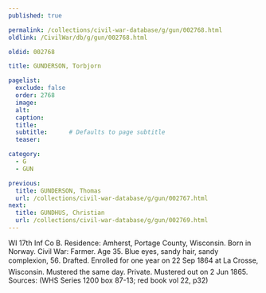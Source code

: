 ```yaml
---
published: true

permalink: /collections/civil-war-database/g/gun/002768.html
oldlink: /CivilWar/db/g/gun/002768.html

oldid: 002768

title: GUNDERSON, Torbjorn

pagelist:
  exclude: false
  order: 2768
  image: 
  alt:
  caption:
  title:
  subtitle:      # Defaults to page subtitle
  teaser:

category: 
  - G 
  - GUN

previous:
  title: GUNDERSON, Thomas
  url: /collections/civil-war-database/g/gun/002767.html  
next:
  title: GUNDHUS, Christian
  url: /collections/civil-war-database/g/gun/002769.html   
---
```

WI 17th Inf Co B. Residence: Amherst, Portage County, Wisconsin. Born in Norway. Civil War: Farmer. Age 35. Blue eyes, sandy hair, sandy complexion, 5&#146;6&#148;. Drafted. Enrolled for one year on 22 Sep 1864 at La Crosse, Wisconsin. Mustered the same day. Private. Mustered out on 2 Jun 1865. Sources: (WHS Series 1200 box 87-13; red book vol 22, p32)